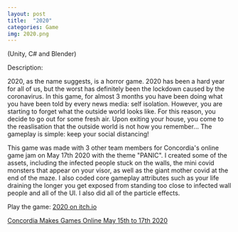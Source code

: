 ```yaml
---
layout: post
title:  "2020"
categories: Game
img: 2020.png
---
```

(Unity, C# and Blender)

Description:

2020, as the name suggests, is a horror game. 2020 has been a hard year for all of us, but the worst has definitely been the lockdown caused by the coronavirus. In this game, for almost 3 months you have been doing what you have been told by every news media: self isolation. However, you are starting to forget what the outside world looks like. For this reason, you decide to go out for some fresh air. Upon exiting your house, you come to the reaslisation that the outside world is not how you remember... The gameplay is simple: keep your social distancing!

This game was made with 3 other team members for Concordia's online game jam on May 17th 2020 with the theme "PANIC". I created some of the assets, including the infected people stuck on the walls, the mini covid monsters that appear on your visor, as well as the giant mother covid at the end of the maze. I also coded core gameplay attributes such as your life draining the longer you get exposed from standing too close to infected wall people and all of the UI. I also did all of the particle effects.

Play the game: [2020 on itch.io](https://roseduf.itch.io/2020)

[Concordia Makes Games Online May 15th to 17th 2020](https://itch.io/jam/concordia-makes-games-online)